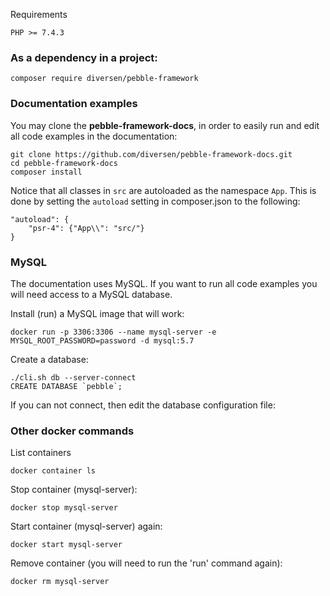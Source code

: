 Requirements

    PHP >= 7.4.3

### As a dependency in a project:

    composer require diversen/pebble-framework

### Documentation examples

You may clone the **pebble-framework-docs**, in order to
easily run and edit all code examples in the documentation: 

    git clone https://github.com/diversen/pebble-framework-docs.git 
    cd pebble-framework-docs
    composer install

Notice that all classes in `src` are autoloaded as the namespace
`App`. This is done by setting the `autoload` setting in composer.json
to the following:     

    "autoload": {
        "psr-4": {"App\\": "src/"}
    }

### MySQL 

The documentation uses MySQL. If you want to run all code examples
you will need access to a MySQL database. 

Install (run) a MySQL image that will work:

    docker run -p 3306:3306 --name mysql-server -e MYSQL_ROOT_PASSWORD=password -d mysql:5.7

Create a database:

    ./cli.sh db --server-connect
    CREATE DATABASE `pebble`;

If you can not connect, then edit the database configuration file:

<!-- include: config-locale/DB.php -->

### Other docker commands

List containers

    docker container ls

Stop container (mysql-server):

    docker stop mysql-server

Start container (mysql-server) again:

    docker start mysql-server

Remove container (you will need to run the 'run' command again):

    docker rm mysql-server
